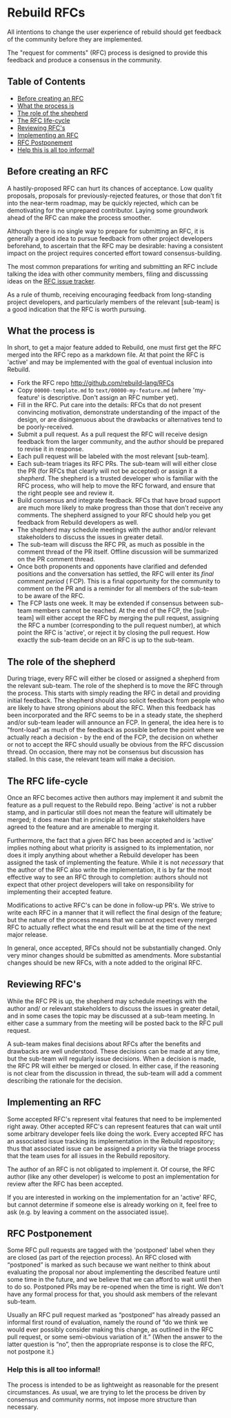 # Rebuild RFCs
[Rebuild RFCs]: #rebuild-rfcs

All intentions to change the user experience of rebuild should get feedback of 
the community before they are implemented.

The "request for comments" (RFC) process is designed to provide this feedback 
and produce a consensus in the community.

## Table of Contents
[Table of Contents]: #table-of-contents

* [Before creating an RFC]
* [What the process is]
* [The role of the shepherd]
* [The RFC life-cycle]
* [Reviewing RFC's]
* [Implementing an RFC]
* [RFC Postponement]
* [Help this is all too informal!]

## Before creating an RFC
[Before creating an RFC]: #before-creating-an-rfc

A hastily-proposed RFC can hurt its chances of acceptance. Low quality 
proposals, proposals for previously-rejected features, or those that don't fit 
into the near-term roadmap, may be quickly rejected, which can be demotivating 
for the unprepared contributor. Laying some groundwork ahead of the RFC can 
make the process smoother.

Although there is no single way to prepare for submitting an RFC, it is 
generally a good idea to pursue feedback from other project developers 
beforehand, to ascertain that the RFC may be desirable: having a consistent 
impact on the project requires concerted effort toward consensus-building.

The most common preparations for writing and submitting an RFC include talking 
the idea with other community members, filing and discusssing ideas on the 
[RFC issue tracker][issues].

As a rule of thumb, receiving encouraging feedback from long-standing project 
developers, and particularly members of the relevant [sub-team] is a good 
indication that the RFC is worth pursuing.

[issues]: https://github.com/rebuild-lang/RFCs/issues


## What the process is
[What the process is]: #what-the-process-is

In short, to get a major feature added to Rebuild, one must first get the RFC 
merged into the RFC repo as a markdown file. At that point the RFC is 'active' 
and may be implemented with the goal of eventual inclusion into Rebuild.

* Fork the RFC repo http://github.com/rebuild-lang/RFCs
* Copy `00000-template.md` to `text/00000-my-feature.md` (where 'my-feature'
  is descriptive. Don't assign an RFC number yet).
* Fill in the RFC. Put care into the details: RFCs that do not present 
  convincing motivation, demonstrate understanding of the impact of the 
  design, or are disingenuous about the drawbacks or alternatives tend to be 
  poorly-received.
* Submit a pull request. As a pull request the RFC will receive design 
  feedback from the larger community, and the author should be prepared to
  revise it in response.
* Each pull request will be labeled with the most relevant [sub-team].
* Each sub-team triages its RFC PRs. The sub-team will will either close the 
  PR (for RFCs that clearly will not be accepted) or assign it a *shepherd*. 
  The shepherd is a trusted developer who is familiar with the RFC process, 
  who will help to move the RFC forward, and ensure that the right people see 
  and review it.
* Build consensus and integrate feedback. RFCs that have broad support are 
  much more likely to make progress than those that don't receive any 
  comments. The shepherd assigned to your RFC should help you get feedback 
  from Rebuild developers as well.
* The shepherd may schedule meetings with the author and/or relevant 
  stakeholders to discuss the issues in greater detail.
* The sub-team will discuss the RFC PR, as much as possible in the comment 
  thread of the PR itself. Offline discussion will be summarized on the PR 
  comment thread.
* Once both proponents and opponents have clarified and defended positions and
  the conversation has settled, the RFC will enter its *final comment period* (
  FCP). This is a final opportunity for the community to comment on the PR and 
  is a reminder for all members of the sub-team to be aware of the RFC.
* The FCP lasts one week. It may be extended if consensus between sub-team 
  members cannot be reached. At the end of the FCP,  the [sub-team] will 
  either accept the RFC by merging the pull request, assigning the RFC a 
  number (corresponding to the pull request number), at which point the RFC is 
  'active', or reject it by closing the pull request. How exactly the sub-team 
  decide on an RFC is up to the sub-team.


## The role of the shepherd
[The role of the shepherd]: #the-role-of-the-shepherd

During triage, every RFC will either be closed or assigned a shepherd from the
relevant sub-team. The role of the shepherd is to move the RFC through the
process. This starts with simply reading the RFC in detail and providing
initial feedback. The shepherd should also solicit feedback from people who  
are likely to have strong opinions about the RFC. When this feedback has been
incorporated and the RFC seems to be in a steady state, the shepherd and/or
sub-team leader will announce an FCP. In general, the idea here is to 
"front-load" as much of the feedback as possible before the point where we 
actually reach a decision - by the end of the FCP, the decision on whether or 
not to accept the RFC should usually be obvious from the RFC discussion 
thread. On occasion, there may not be consensus but discussion has stalled. In 
this case, the relevant team will make a decision.


## The RFC life-cycle
[The RFC life-cycle]: #the-rfc-life-cycle

Once an RFC becomes active then authors may implement it and submit the 
feature as a pull request to the Rebuild repo. Being 'active' is not a rubber 
stamp, and in particular still does not mean the feature will ultimately be 
merged; it does mean that in principle all the major stakeholders have agreed 
to the feature and are amenable to merging it.

Furthermore, the fact that a given RFC has been accepted and is 'active' 
implies nothing about what priority is assigned to its implementation, nor 
does it imply anything about whether a Rebuild developer has been assigned the 
task of implementing the feature. While it is not *necessary* that the author 
of the RFC also write the implementation, it is by far the most effective way 
to see an RFC through to completion: authors should not expect that other 
project developers will take on responsibility for implementing their accepted 
feature.

Modifications to active RFC's can be done in follow-up PR's. We strive to 
write each RFC in a manner that it will reflect the final design of the 
feature; but the nature of the process means that we cannot expect every 
merged RFC to actually reflect what the end result will be at the time of the 
next major release.

In general, once accepted, RFCs should not be substantially changed. Only very 
minor changes should be submitted as amendments. More substantial changes 
should be new RFCs, with a note added to the original RFC.


## Reviewing RFC's
[Reviewing RFC's]: #reviewing-rfcs

While the RFC PR is up, the shepherd may schedule meetings with the author and/
or relevant stakeholders to discuss the issues in greater detail, and in some 
cases the topic may be discussed at a sub-team meeting. In either case a 
summary from the meeting will be posted back to the RFC pull request.

A sub-team makes final decisions about RFCs after the benefits and drawbacks 
are well understood. These decisions can be made at any time, but the sub-team 
will regularly issue decisions. When a decision is made, the RFC PR will 
either be merged or closed. In either case, if the reasoning is not clear from 
the discussion in thread, the sub-team will add a comment describing the 
rationale for the decision.


## Implementing an RFC
[Implementing an RFC]: #implementing-an-rfc

Some accepted RFC's represent vital features that need to be implemented right 
away. Other accepted RFC's can represent features that can wait until some 
arbitrary developer feels like doing the work. Every accepted RFC has an 
associated issue tracking its implementation in the Rebuild repository; thus 
that associated issue can be assigned a priority via the triage process that 
the team uses for all issues in the Rebuild repository. 

The author of an RFC is not obligated to implement it. Of course, the RFC 
author (like any other developer) is welcome to post an implementation for 
review after the RFC has been accepted.

If you are interested in working on the implementation for an 'active' RFC, 
but cannot determine if someone else is already working on it, feel free to 
ask (e.g. by leaving a comment on the associated issue).


## RFC Postponement
[RFC Postponement]: #rfc-postponement

Some RFC pull requests are tagged with the 'postponed' label when they are 
closed (as part of the rejection process). An RFC closed with “postponed” is 
marked as such because we want neither to think about evaluating the proposal 
nor about implementing the described feature until some time in the future, 
and we believe that we can afford to wait until then to do so. Postponed PRs 
may be re-opened when the time is right. We don't have any formal process for 
that, you should ask members of the relevant sub-team.

Usually an RFC pull request marked as “postponed” has already passed an 
informal first round of evaluation, namely the round of “do we think we would 
ever possibly consider making this change, as outlined in the RFC pull 
request, or some semi-obvious variation of it.”  (When the answer to the 
latter question is “no”, then the appropriate response is to close the RFC, 
not postpone it.)


### Help this is all too informal!
[Help this is all too informal!]: #help-this-is-all-too-informal

The process is intended to be as lightweight as reasonable for the present 
circumstances. As usual, we are trying to let the process be driven by 
consensus and community norms, not impose more structure than necessary.
